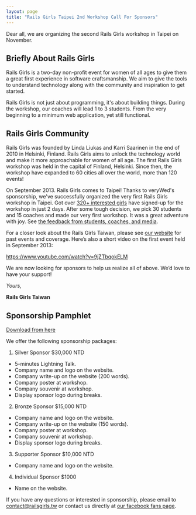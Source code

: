 ```yaml
---
layout: page
title: "Rails Girls Taipei 2nd Workshop Call For Sponsors"
---
```


Dear all, we are organizing the second Rails Girls workshop in Taipei on November.

## Briefly About Rails Girls

Rails Girls is a two-day non-profit event for women of all ages to give them a great first experience in software craftsmanship. We aim to give the tools to understand technology along with the community and inspiration to get started.

Rails Girls is not just about programming, it's about building things. During the workshop, our coaches will lead 1 to 3 students. From the very beginning to a minimum web application, yet still functional.

## Rails Girls Community

Rails Girls was founded by Linda Liukas and Karri Saarinen in the end of 2010 in Helsinki, Finland. Rails Girls aims to unlock the technology world and make it more approachable for women of all age. The first Rails Girls workshop was held in the capital of Finland, Helsinki. Since then, the workshop have expanded to 60 cities all over the world, more than 120 events!

On September 2013. Rails Girls comes to Taipei! Thanks to veryWed's sponsorship, we've successfully organized the very first Rails Girls workshop in Taipei. Got over [320+ interested girls](http://registrano.com/events/railsgirls-taipei-01) have signed-up for the workshop in just 2 days. After some tough decision, we pick 30 students and 15 coaches and made our very first workshop. It was a great adventure with joy. See [the feedback from students, coaches, and media](/2013/10/08/rg-taipei1st-record).


For a closer look about the Rails Girls Taiwan, please see [our website](http://railsgirls.tw/blog) for past events and coverage. Here’s also a short video on the first event held in September 2013:

https://www.youtube.com/watch?v=9jZTbqokELM

We are now looking for sponsors to help us realize all of above. We’d love to have your support!

_Yours,_

__Rails Girls Taiwan__

## Sponsorship Pamphlet

[Download from here](/RGT02-CFS-en.pdf)

We offer the following sponsorship packages:

1.  Silver Sponsor $30,000 NTD

* 5-minutes Lightning Talk.
* Company name and logo on the website.
* Company write-up on the website (200 words).
* Company poster at workshop.
* Company souvenir at workshop.
* Display sponsor logo during breaks.

2.  Bronze Sponsor $15,000 NTD

* Company name and logo on the website.
* Company write-up on the website (150 words).
* Company poster at workshop.
* Company souvenir at workshop.
* Display sponsor logo during breaks.

3.  Supporter Sponsor $10,000 NTD

* Company name and logo on the website.

4.  Individual Sponsor $1000

* Name on the website.

If you have any questions or interested in sponsorship, please email to <contact@railsgirls.tw> or contact us directly at [our facebook fans page](https://www.facebook.com/railsgirlstw).